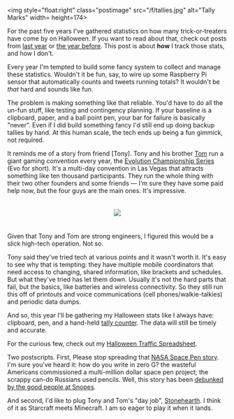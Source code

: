 <!--
.. title: In Praise of the Hand Tally
.. slug: hand-tally
.. link:
.. description:
.. tags: Halloween,Tech
.. date: 2014/10/30 9:20:00
-->

<img style="float:right" class="postimage" src="/f/tallies.jpg" alt="Tally Marks" width= height=174>

For the past five years I've gathered statistics on how many
trick-or-treaters have come by on Halloween.  If you want to read
about that, check out posts from [last year][] or [the year before][].
This post is about **how** I track those stats, and how I don't.

Every year I'm tempted to build some fancy system to collect and
manage these statistics.  Wouldn't it be fun, say, to wire up some
Raspberry Pi sensor that automatically counts and tweets running
totals?  It wouldn't be *that* hard and sounds like fun.

The problem is making something like that reliable.  You'd have to
do all the un-fun stuff, like testing and contingency planning.  If
your baseline is a clipboard, paper, and a ball point pen, your bar
for failure is basically "never".  Even if I did build something
fancy I'd still end up doing backup tallies by hand.  At this human
scale, the tech ends up being a fun gimmick, not required.

It reminds me of a story from friend [Tony].  Tony
and his brother [Tom] run a giant gaming convention every year,
the [Evolution Championship Series][evo] (Evo for short).  It's a
multi-day convention in Las Vegas that attracts something like ten
thousand participants.  They run the whole thing with their two
other founders and some friends &mdash; I'm sure they have some
paid help now, but the four guys are the main ones.  It's impressive.

<p align=center>
<img src="http://evo.shoryuken.com/wp-content/uploads/2014/02/9450177474_3d2e293e9d_b.jpg"
style="padding-top:20px; padding-bottom:20px">
</p>

Given that Tony and Tom are strong engineers, I figured this would
be a slick high-tech operation.  Not so.

Tony said they've tried tech at various points and it wasn't worth
it.  It's easy to see why that is tempting: they have multiple
mobile coordinators that need access to changing, shared information,
like brackets and schedules.  But what they've tried has let them
down.  Usually it's not the hard parts that fail, but the basics,
like batteries and wireless connectivity.  So they still run this
off of printouts and voice communications (cell phones/walkie-talkies)
and periodic data dumps.

And so, this year I'll be gathering my Halloween stats like I always
have: clipboard, pen, and a hand-held [tally counter][].  The data
will still be timely and accurate.

For the curious few, check out my [Halloween Traffic Spreadsheet][sheet].

Two postscripts.  First, Please stop spreading that
[NASA Space Pen story][ww].  I'm sure you've heard it: how do you write in zero G?
the wasteful Americans commissioned a multi-million dollar space
pen project; the scrappy can-do Russians used pencils.  Well, this
story has been [debunked by the good people at Snopes][debunk].

And second, I'd like to plug Tony and Tom's "day job", [Stonehearth][].
I think of it as Starcraft meets Minecraft.  I am so eager to play
it when it lands.

  [last year]:         /posts/201311halloween-2013.html
  [the year before]:   /posts/201210halloween-candy-data.html
  [Tony Cannon]:       https://twitter.com/Pond3r
  [Tom]:               https://twitter.com/ProtomCannon
  [evo]:               http://evo.shoryuken.com/
  [tally counter]:     http://www.amazon.com/STEELMASTER-Counter-Inches-Silver-200100492/dp/B0089KJSFQ/ref=sr_1_3
  [sheet]:             https://docs.google.com/spreadsheet/ccc?key=0AnpKmkglpRs5dDh3dWRmRlFVaG0yc08xU0lhTzF1NUE
  [debunk]:            http://www.snopes.com/business/genius/spacepen.asp
  [ww]:                https://www.youtube.com/watch?v=LQy1DH38E5g
  [Stonehearth]:       http://stonehearth.net/

